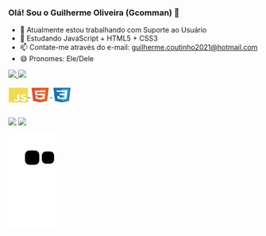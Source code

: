 ### Olá! Sou o Guilherme Oliveira (Gcomman) 👋

- 🔭 Atualmente estou trabalhando com Suporte ao Usuário
- 🌱 Estudando JavaScript + HTML5 + CSS3
- 📫 Contate-me através do e-mail: guilherme.coutinho2021@hotmail.com
- 😄 Pronomes: Ele/Dele

<div>
  <a href="https://github.com/gcomman">
  <img height="145em" src="https://github-readme-stats.vercel.app/api?username=gcomman&show_icons=false&theme=midnight-purple&include_all_commits=true&count_private=true"/>
  <img height="145em" src="https://github-readme-stats.vercel.app/api/top-langs/?username=gcomman&layout=compact&langs_count=7&theme=midnight-purple"/>
</div>
  
  <div style="display: inline_block"><br>
  <img align="center" alt="Gcomman-Js" height="30" width="40" src="https://raw.githubusercontent.com/devicons/devicon/master/icons/javascript/javascript-plain.svg">
  <img align="center" alt="Gcomman-HTML" height="30" width="40" src="https://raw.githubusercontent.com/devicons/devicon/master/icons/html5/html5-original.svg">
  <img align="center" alt="Gcomman-CSS" height="30" width="40" src="https://raw.githubusercontent.com/devicons/devicon/master/icons/css3/css3-original.svg">
</div>

 ##
  
 <div>
  <a href="https://instagram.com/gcoutinhoo_" target="_blank"><img src="https://img.shields.io/badge/-Instagram-%23E4405F?style=for-the-badge&logo=instagram&logoColor=white" target="_blank"></a>
  <a href="https://www.linkedin.com/in/guilherme-oliveira-coutinho-b518061b9" target="_blank"><img src="https://img.shields.io/badge/-LinkedIn-%230077B5?style=for-the-badge&logo=linkedin&logoColor=white" target="_blank"></a> 
 
  ![Snake animation](https://github.com/rafaballerini/rafaballerini/blob/output/github-contribution-grid-snake.svg)
 </div>

